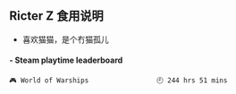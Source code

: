 ## Ricter Z 食用说明
- 喜欢猫猫，是个冇猫孤儿

<!-- steam-box start -->
#### - Steam playtime leaderboard
```text
🎮 World of Warships                 🕘 244 hrs 51 mins
```
<!-- Powered by https://github.com/YouEclipse/steam-box . -->
<!-- steam-box end -->
